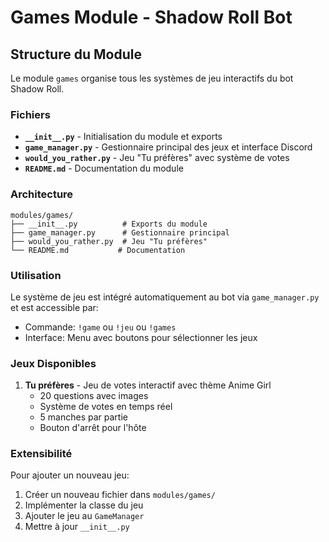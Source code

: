 # Games Module - Shadow Roll Bot

## Structure du Module

Le module `games` organise tous les systèmes de jeu interactifs du bot Shadow Roll.

### Fichiers

- **`__init__.py`** - Initialisation du module et exports
- **`game_manager.py`** - Gestionnaire principal des jeux et interface Discord
- **`would_you_rather.py`** - Jeu "Tu préfères" avec système de votes
- **`README.md`** - Documentation du module

### Architecture

```
modules/games/
├── __init__.py          # Exports du module
├── game_manager.py      # Gestionnaire principal
├── would_you_rather.py  # Jeu "Tu préfères"
└── README.md           # Documentation
```

### Utilisation

Le système de jeu est intégré automatiquement au bot via `game_manager.py` et est accessible par:
- Commande: `!game` ou `!jeu` ou `!games`
- Interface: Menu avec boutons pour sélectionner les jeux

### Jeux Disponibles

1. **Tu préfères** - Jeu de votes interactif avec thème Anime Girl
   - 20 questions avec images
   - Système de votes en temps réel
   - 5 manches par partie
   - Bouton d'arrêt pour l'hôte

### Extensibilité

Pour ajouter un nouveau jeu:
1. Créer un nouveau fichier dans `modules/games/`
2. Implémenter la classe du jeu
3. Ajouter le jeu au `GameManager`
4. Mettre à jour `__init__.py`